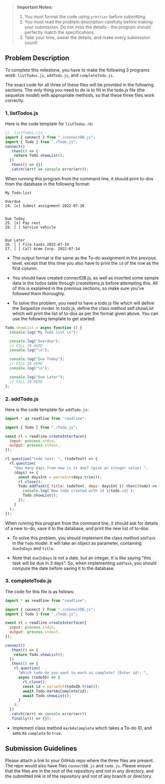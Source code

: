 > **Important Notes:**
>
> 1. You must format the code using `prettier` before submitting.
> 2. You must read the problem description carefully before making your submission. Do not miss the details - the program should perfectly match the specifications.
> 3. Take your time, sweat the details, and make every submission count!

## Problem Description

To complete this milestone, you have to make the following 3 programs work: `listTodos.js`, `addTodo.js`, and `completeTodo.js`.

The exact code for all three of these files will be provided in the following sections. The only thing you need to do is to fill in the todo.js file (the sequelize model) with appropriate methods, so that these three files work correctly.

### 1. listTodos.js

Here is the code template for `listTodos.rb`:

```js
//  listTodos.rjs
import { connect } from "./connectDB.js";
import { Todo } from "./Todo.js";
connect()
  .then(() => {
    return Todo.showList();
  })
  .then(() => {})
  .catch((err) => console.error(err));
```

When running this program from the command line, it should print to-dos from the database in the following format:

```
My Todo-list

Overdue
24. [x] Submit assignment 2022-07-10


Due Today
25. [x] Pay rent
28. [ ] Service vehicle


Due Later
26. [ ] File taxes 2022-07-14
27. [ ] Call Acme Corp. 2022-07-14
```

- The output format is the same as the To-do assignment in the previous level, except that this time you also have to print the `id` of the row as the first column.

- You should have created connectDB.js, as well as inserted some sample data in the todos table through createItems.js before attempting this. All of this is explained in the previous sections, so make sure you've followed them thoroughly.

- To solve this problem, you need to have a todo.js file which will define the Sequelize model. In todo.js, define the class method self.showList which will print the list of to-dos as per the format given above. You can use the following template to get started:

```js
Todo.showList = async function () {
  console.log("My Todo list \n");

  console.log("Overdue");
  // FILL IN HERE
  console.log("\n");

  console.log("Due Today");
  // FILL IN HERE
  console.log("\n");

  console.log("Due Later");
  // FILL IN HERE
};
```

### 2. addTodo.js

Here is the code template for `addTodo.js`:

```js
import * as readline from "readline";

import { Todo } from "./Todo.js";

const rl = readline.createInterface({
  input: process.stdin,
  output: process.stdout,
});

rl.question("todo text: ", (todoText) => {
  rl.question(
    "How many days from now is it due? (give an integer value) ",
    (days) => {
      const daysInt = parseInt(days.trim());
      rl.close();
      Todo.addTask({ title: todoText, days: daysInt }).then((todo) => {
        console.log(`New todo created with id ${todo.id}`);
        Todo.showList();
      });
    }
  );
});
```

When running this program from the command line, it should ask for details of a new to-do, save it to the database, and print the new list of to-dos.

- To solve this problem, you should implement the class method `addTask` in the `Todo` model. It will take an object as parameter, containing `dueInDays` and `title`.

- Note that `dueInDays` is not a date, but an integer. It is like saying "this task will be due in 3 days". So, when implementing `addTask`, you should compute the date before saving it to the database.

### 3. completeTodo.js

The code for this file is as follows:

```js
import * as readline from "readline";

import { connect } from "./connectDB.js";
import { Todo } from "./Todo.js";

const rl = readline.createInterface({
  input: process.stdin,
  output: process.stdout,
});

connect()
  .then(() => {
    return Todo.showList();
  })
  .then(() => {
    rl.question(
      "Which todo do you want to mark as complete? (Enter id): ",
      async (todoID) => {
        rl.close();
        const id = parseInt(todoID.trim());
        await Todo.markAsComplete(id);
        await Todo.showList();
      }
    );
  })
  .catch((err) => console.error(err))
  .finally(() => {});
```

- Implement class method `markAsComplete` which takes a To-do ID, and sets its `complete` to `true`.

## Submission Guidelines

Please attach a link to your GitHub repo where the three files are present. The repo would also have files `connectDB.js` and `todo.js`. Please ensure that the files are in the root of the repository and not in any directory, and the submitted link is of the repository and not of any branch or directory.
